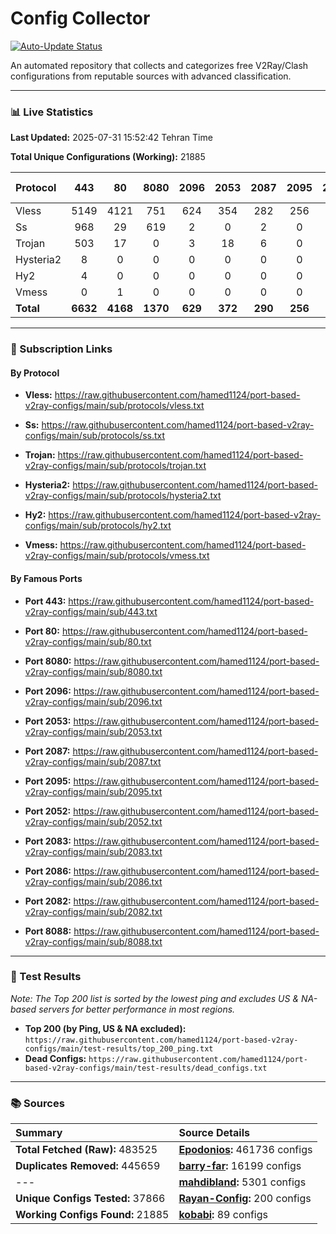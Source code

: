# Config Collector

[![Auto-Update Status](https://github.com/hamed1124/port-based-v2ray-configs/actions/workflows/main.yml/badge.svg)](https://github.com/hamed1124/port-based-v2ray-configs/actions/workflows/main.yml)

An automated repository that collects and categorizes free V2Ray/Clash configurations from reputable sources with advanced classification.

---

### 📊 Live Statistics

**Last Updated:** 2025-07-31 15:52:42 Tehran Time

**Total Unique Configurations (Working):** 21885

| Protocol | 443 | 80 | 8080 | 2096 | 2053 | 2087 | 2095 | 2052 | 2083 | 2086 | 2082 | 8088 | Other Ports | Total |
|:---| :---: | :---: | :---: | :---: | :---: | :---: | :---: | :---: | :---: | :---: | :---: | :---: |:---:|:---:|
| Vless | 5149 | 4121 | 751 | 624 | 354 | 282 | 256 | 188 | 132 | 128 | 123 | 1 | 5983 | **18092** |
| Ss | 968 | 29 | 619 | 2 | 0 | 2 | 0 | 0 | 0 | 0 | 1 | 0 | 1424 | **3045** |
| Trojan | 503 | 17 | 0 | 3 | 18 | 6 | 0 | 0 | 17 | 0 | 0 | 0 | 165 | **729** |
| Hysteria2 | 8 | 0 | 0 | 0 | 0 | 0 | 0 | 0 | 0 | 0 | 0 | 0 | 2 | **10** |
| Hy2 | 4 | 0 | 0 | 0 | 0 | 0 | 0 | 0 | 0 | 0 | 0 | 0 | 2 | **6** |
| Vmess | 0 | 1 | 0 | 0 | 0 | 0 | 0 | 0 | 0 | 0 | 0 | 0 | 2 | **3** |
| **Total** | **6632** | **4168** | **1370** | **629** | **372** | **290** | **256** | **188** | **149** | **128** | **124** | **1** | **7578** | **21885** |

---

### 🚀 Subscription Links

#### By Protocol

- **Vless:**
  https://raw.githubusercontent.com/hamed1124/port-based-v2ray-configs/main/sub/protocols/vless.txt

- **Ss:**
  https://raw.githubusercontent.com/hamed1124/port-based-v2ray-configs/main/sub/protocols/ss.txt

- **Trojan:**
  https://raw.githubusercontent.com/hamed1124/port-based-v2ray-configs/main/sub/protocols/trojan.txt

- **Hysteria2:**
  https://raw.githubusercontent.com/hamed1124/port-based-v2ray-configs/main/sub/protocols/hysteria2.txt

- **Hy2:**
  https://raw.githubusercontent.com/hamed1124/port-based-v2ray-configs/main/sub/protocols/hy2.txt

- **Vmess:**
  https://raw.githubusercontent.com/hamed1124/port-based-v2ray-configs/main/sub/protocols/vmess.txt

#### By Famous Ports

- **Port 443:**
  https://raw.githubusercontent.com/hamed1124/port-based-v2ray-configs/main/sub/443.txt

- **Port 80:**
  https://raw.githubusercontent.com/hamed1124/port-based-v2ray-configs/main/sub/80.txt

- **Port 8080:**
  https://raw.githubusercontent.com/hamed1124/port-based-v2ray-configs/main/sub/8080.txt

- **Port 2096:**
  https://raw.githubusercontent.com/hamed1124/port-based-v2ray-configs/main/sub/2096.txt

- **Port 2053:**
  https://raw.githubusercontent.com/hamed1124/port-based-v2ray-configs/main/sub/2053.txt

- **Port 2087:**
  https://raw.githubusercontent.com/hamed1124/port-based-v2ray-configs/main/sub/2087.txt

- **Port 2095:**
  https://raw.githubusercontent.com/hamed1124/port-based-v2ray-configs/main/sub/2095.txt

- **Port 2052:**
  https://raw.githubusercontent.com/hamed1124/port-based-v2ray-configs/main/sub/2052.txt

- **Port 2083:**
  https://raw.githubusercontent.com/hamed1124/port-based-v2ray-configs/main/sub/2083.txt

- **Port 2086:**
  https://raw.githubusercontent.com/hamed1124/port-based-v2ray-configs/main/sub/2086.txt

- **Port 2082:**
  https://raw.githubusercontent.com/hamed1124/port-based-v2ray-configs/main/sub/2082.txt

- **Port 8088:**
  https://raw.githubusercontent.com/hamed1124/port-based-v2ray-configs/main/sub/8088.txt

---

### 🧪 Test Results
*Note: The Top 200 list is sorted by the lowest ping and excludes US & NA-based servers for better performance in most regions.*

- **Top 200 (by Ping, US & NA excluded):** `https://raw.githubusercontent.com/hamed1124/port-based-v2ray-configs/main/test-results/top_200_ping.txt`
- **Dead Configs:** `https://raw.githubusercontent.com/hamed1124/port-based-v2ray-configs/main/test-results/dead_configs.txt`

---

### 📚 Sources

| Summary | Source Details |
|:---|:---|
| **Total Fetched (Raw):** 483525 | **[Epodonios](https://github.com/Epodonios/v2ray-configs):** 461736 configs |
| **Duplicates Removed:** 445659 | **[barry-far](https://github.com/barry-far/V2ray-Config):** 16199 configs |
| --- | **[mahdibland](https://github.com/mahdibland/V2RayAggregator):** 5301 configs |
| **Unique Configs Tested:** 37866 | **[Rayan-Config](https://github.com/Rayan-Config/C-Sub):** 200 configs |
| **Working Configs Found:** 21885 | **[kobabi](https://github.com/liketolivefree/kobabi):** 89 configs |
